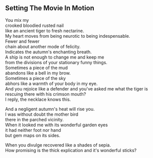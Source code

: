 Setting The Movie In Motion
---------------------------
You mix my  
crooked bloodied rusted nail  
like an ancient tiger to fresh nectarine.  
My heart moves from being neurotic to being indespensable.  
Fewer and fewer  
chain about another mode of felicity.  
Indicates the autumn's enchanting breath.  
A ship is not enough to change me and keep me  
from the divisions of your stationary funny things.  
Sometimes a piece of the mud  
abandons like a bell in my brow.  
Sometimes a piece of the sky  
abhors like a warmth of your body in my eye.  
And you rejoice like a defender and you've asked me what the tiger is rescuing there with his crimson mouth?  
I reply, the necklace knows this.  
  
And a negligent autumn's heat will rise you.  
I was without doubt the mother bird  
there in the parched vicinity.  
When it looked me with its wonderful garden eyes  
it had neither foot nor hand  
but gem maps on its sides.  
  
When you divulge recovered like a shades of sepia.  
How promising is the thick explication and it's wonderful sticks?  
